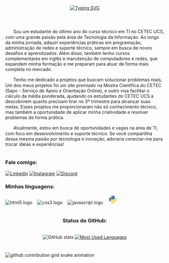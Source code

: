 <div align="center">
  <a href="https://git.io/typing-svg">
    <img src="https://readme-typing-svg.demolab.com?font=Fira+Code&weight=100&size=28&pause=1000&color=FFFF00&center=true&vCenter=true&random=false&width=524&lines=%E2%8A%B9+Seja+bem+vindo+ao+meu+perfil!+%E2%8A%B9" alt="Typing SVG">
  </a>
</div>

<img align="center" alt="" src="./src/header-gif.gif">

#

<p align="center"> 
  
ㅤㅤSou um estudante do último ano do curso técnico em TI no CETEC UCS, com uma grande paixão pela área de Tecnologia da Informação. Ao longo da minha jornada, adquiri experiências práticas em programação, administração de redes e suporte técnico, sempre em busca de novos desafios e aprendizados. Além disso, também tenho cursos complementares em inglês e manutenção de computadores e redes, que expandem minha formação e me preparam para atuar de forma mais completa no mercado.

ㅤㅤTenho me dedicado a projetos que buscam solucionar problemas reais. Um dos meus projetos foi um site premiado na Mostra Científica do CETEC (Sapo - Serviço de Apoio e Orientação Online), e outro visa facilitar o cálculo da média ponderada, ajudando os estudantes do CETEC UCS a descobrirem quanto precisam tirar no 3º trimestre para alcançar suas metas. Esses projetos me proporcionaram não só conhecimento técnico, mas também a oportunidade de aplicar minha criatividade e resolver problemas de forma prática.

ㅤㅤAtualmente, estou em busca de oportunidades e vagas na área de TI, com foco em desenvolvimento e suporte técnico. Se você compartilha dessa mesma paixão por tecnologia e inovação, adoraria conectar-me para trocar ideias e experiências!
</p>

#

<img align="right" alt="" height="190px" src="./src/study.gif">

<h3 align="left">Fale comigo: </h3>

[![LinkedIn](https://img.shields.io/badge/-LinkedIn-000?style=for-the-badge)](https://www.linkedin.com/in/cauã-melo-portela/)
[![Instagram](https://img.shields.io/badge/-Instagram-000?style=for-the-badge)](https://www.instagram.com/melo_bahh/)
[![Discord](https://img.shields.io/badge/-Discord-000?style=for-the-badge)](https://discord.gg/YecVAkYHcT)

<h3 align="left">Minhas linguagens: </h3>

<div align="left">
  <img src="https://cdn.jsdelivr.net/gh/devicons/devicon/icons/html5/html5-original.svg" height="25" alt="html5 logo"  />
  <img width="8" />
  <img src="https://cdn.jsdelivr.net/gh/devicons/devicon/icons/css3/css3-original.svg" height="25" alt="css3 logo"  />
  <img width="8" />
  <img src="https://cdn.jsdelivr.net/gh/devicons/devicon/icons/javascript/javascript-plain.svg" height="25" alt="javascript logo"  />
  <img width="8" />
  <img src="https://raw.githubusercontent.com/devicons/devicon/master/icons/python/python-original.svg" height="30" alt="python logo"  />
  <img width="8" />
</div>

#

<div style="text-align: center;" align="center">
  <h3> Status do GitHub: </h3>
  <br>
  <img src="https://github-readme-stats-git-masterrstaa-rickstaa.vercel.app/api?username=MeloDotCom&hide_title=true&show_icons=true&include_all_commits=false&count_private=true&line_height=25&hide=issues&bg_color=000&title_color=FFFF00&text_color=FFF&border_radius=3&border_color=FFFF00c&icon_color=FFFF00&theme=jolly" alt="GitHub stats">

  <a href="https://github.com/mari4souza/github-readme-stats">
    <img src="https://github-readme-stats-git-masterrstaa-rickstaa.vercel.app/api/top-langs/?username=MeloDotCom&line_height=10&card_width=290&layout=compact&hide_title=false&count_private=true&langs_count=4&show_icons=true&title_color=FFFF00&bg_color=000&text_color=8B8B8B&border_radius=3&border_color=FFF&count_private=true" alt="Most Used Languages">
  </a>
  
</div>

#

<picture align="center">
  <source media="(prefers-color-scheme: dark)" srcset="https://raw.githubusercontent.com/MeloNauta/MeloNauta/output/github-contribution-grid-snake-dark.svg">
  <source media="(prefers-color-scheme: light)" srcset="https://raw.githubusercontent.com/MeloNauta/Melonauta/output/github-contribution-grid-snake-dark.svg">
  <img align="center" alt="github contribution grid snake animation" src="https://raw.githubusercontent.com/MeloNauta/MeloDotCom/output/github-contribution-grid-snake.svg">
</picture>
